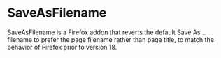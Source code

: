 SaveAsFilename
==============

SaveAsFilename is a Firefox addon that reverts the default Save As... filename to prefer the page filename rather than page title, to match the behavior of Firefox prior to version 18.